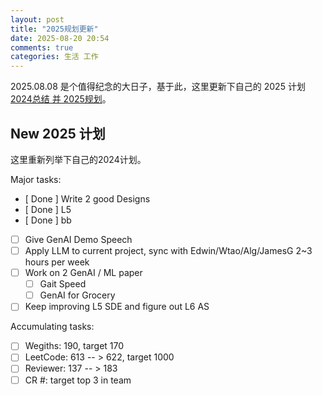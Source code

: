 ```yaml
---
layout: post
title: "2025规划更新"
date: 2025-08-20 20:54
comments: true
categories: 生活 工作
---
```


2025.08.08 是个值得纪念的大日子，基于此，这里更新下自己的 2025 计划 [2024总结 并 2025规划](https://iphyer.github.io/blog/2024/12/31/2024SummaryAND2025Plan/)。

<!--more-->

## New 2025 计划

这里重新列举下自己的2024计划。

Major tasks:

- [ Done ] Write 2 good Designs
- [ Done ] L5
- [ Done ] bb
- [  ] Give GenAI Demo Speech
- [  ] Apply LLM to current project, sync with Edwin/Wtao/Alg/JamesG 2~3 hours per week
- [  ] Work on 2 GenAI / ML paper
	- [ ] Gait Speed
	- [ ] GenAI for Grocery
- [  ] Keep improving L5 SDE and figure out L6 AS

Accumulating tasks:

- [  ] Wegiths:  190, target 170
- [  ] LeetCode: 613 -- > 622, target 1000
- [  ] Reviewer: 137 -- > 183
- [  ] CR #:     target top 3 in team
